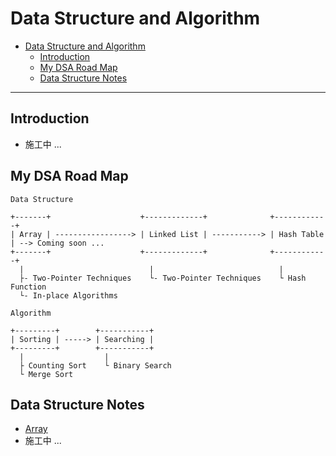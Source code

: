 # Data Structure and Algorithm

- [Data Structure and Algorithm](#data-structure-and-algorithm)
  - [Introduction](#introduction)
  - [My DSA Road Map](#my-dsa-road-map)
  - [Data Structure Notes](#data-structure-notes)

---
## Introduction

- 施工中 ...

## My DSA Road Map

```
Data Structure

+-------+                    +-------------+              +------------+
| Array | -----------------> | Linked List | -----------> | Hash Table | --> Coming soon ...
+-------+                    +-------------+              +------------+
  |                            |                            |
  ├- Two-Pointer Techniques    └- Two-Pointer Techniques    └ Hash Function
  └- In-place Algorithms

Algorithm

+---------+        +-----------+
| Sorting | -----> | Searching |
+---------+        +-----------+
  |                  |
  ├ Counting Sort    └ Binary Search
  └ Merge Sort
```

## Data Structure Notes

- [Array](./notes/)
- 施工中 ...